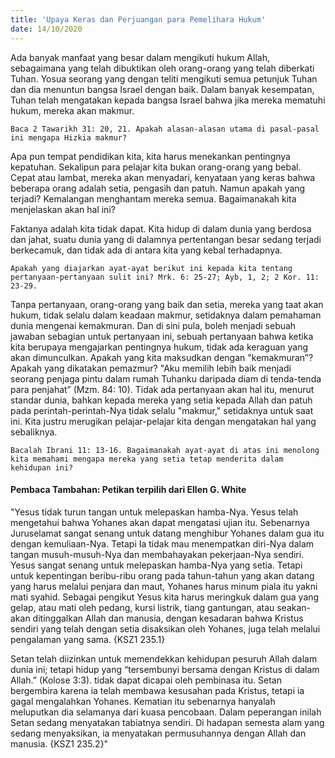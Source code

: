 ```yaml
---
title: 'Upaya Keras dan Perjuangan para Pemelihara Hukum'
date: 14/10/2020
---
```


Ada banyak manfaat yang besar dalam mengikuti hukum Allah, sebagaimana yang telah dibuktikan oleh orang-orang yang telah diberkati Tuhan. Yosua seorang yang dengan teliti mengikuti semua petunjuk Tuhan dan dia menuntun bangsa Israel dengan baik. Dalam banyak kesempatan, Tuhan telah mengatakan kepada bangsa Israel bahwa jika mereka mematuhi hukum, mereka akan makmur.

`Baca 2 Tawarikh 31: 20, 21. Apakah alasan-alasan utama di pasal-pasal ini mengapa Hizkia makmur?`

Apa pun tempat pendidikan kita, kita harus menekankan pentingnya kepatuhan. Sekalipun para pelajar kita bukan orang-orang yang bebal. Cepat atau lambat, mereka akan menyadari, kenyataan yang keras bahwa beberapa orang adalah setia, pengasih dan patuh. Namun apakah yang terjadi? Kemalangan menghantam mereka semua. Bagaimanakah kita menjelaskan akan hal ini? 

Faktanya adalah kita tidak dapat. Kita hidup di dalam dunia yang berdosa dan jahat, suatu dunia yang di dalamnya pertentangan besar sedang terjadi berkecamuk, dan tidak ada di antara kita yang kebal terhadapnya.

`Apakah yang diajarkan ayat-ayat berikut ini kepada kita tentang pertanyaan-pertanyaan sulit ini? Mrk. 6: 25-27; Ayb, 1, 2; 2 Kor. 11: 23-29.`

Tanpa pertanyaan, orang-orang yang baik dan setia, mereka yang taat akan hukum, tidak selalu dalam keadaan makmur, setidaknya dalam pemahaman dunia mengenai kemakmuran. Dan di sini pula, boleh menjadi sebuah jawaban sebagian untuk pertanyaan ini, sebuah pertanyaan bahwa ketika kita berupaya mengajarkan pentingnya hukum, tidak ada keraguan yang akan dimunculkan. Apakah yang kita maksudkan dengan "kemakmuran”? Apakah yang dikatakan pemazmur? "Aku memilih lebih baik menjadi seorang penjaga pintu dalam rumah Tuhanku daripada diam di tenda-tenda para penjahat” (Mzm. 84: 10). Tidak ada pertanyaan akan hal itu, menurut standar dunia, bahkan kepada mereka yang setia kepada Allah dan patuh pada perintah-perintah-Nya tidak selalu "makmur," setidaknya untuk saat ini. Kita justru merugikan pelajar-pelajar kita dengan mengatakan hal yang sebaliknya.

`Bacalah Ibrani 11: 13-16. Bagaimanakah ayat-ayat di atas ini menolong kita memahami mengapa mereka yang setia tetap menderita dalam kehidupan ini?`

#### Pembaca Tambahan: Petikan terpilih dari Ellen G. White

"Yesus tidak turun tangan untuk melepaskan hamba-Nya. Yesus telah mengetahui bahwa Yohanes akan dapat mengatasi ujian itu. Sebenarnya Juruselamat sangat senang untuk datang menghibur Yohanes dalam gua itu dengan kemuliaan-Nya. Tetapi Ia tidak mau menempatkan diri-Nya dalam tangan musuh-musuh-Nya dan membahayakan pekerjaan-Nya sendiri. Yesus sangat senang untuk melepaskan hamba-Nya yang setia. Tetapi untuk kepentingan beribu-ribu orang pada tahun-tahun yang akan datang yang harus melalui penjara dan maut, Yohanes harus minum piala itu yakni mati syahid. Sebagai pengikut Yesus kita harus meringkuk dalam gua yang gelap, atau mati oleh pedang, kursi listrik, tiang gantungan, atau seakan-akan ditinggalkan Allah dan manusia, dengan kesadaran bahwa Kristus sendiri yang telah dengan setia disaksikan oleh Yohanes, juga telah melalui pengalaman yang sama. {KSZ1 235.1}

Setan telah diizinkan untuk memendekkan kehidupan pesuruh Allah dalam dunia ini; tetapi hidup yang “tersembunyi bersama dengan Kristus di dalam Allah.” (Kolose 3:3). tidak dapat dicapai oleh pembinasa itu. Setan bergembira karena ia telah membawa kesusahan pada Kristus, tetapi ia gagal mengalahkan Yohanes. Kematian itu sebenarnya hanyalah meluputkan dia selamanya dari kuasa pencobaan. Dalam peperangan inilah Setan sedang menyatakan tabiatnya sendiri. Di hadapan semesta alam yang sedang menyaksikan, ia menyatakan permusuhannya dengan Allah dan manusia. {KSZ1 235.2}"